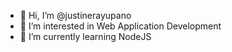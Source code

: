 - 👋 Hi, I’m @justinerayupano
- 👀 I’m interested in Web Application Development
- 🌱 I’m currently learning NodeJS

<!---
justinerayupano/justinerayupano is a ✨ special ✨ repository because its `README.md` (this file) appears on your GitHub profile.
You can click the Preview link to take a look at your changes.
--->
